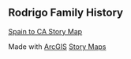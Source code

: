 ## Rodrigo Family History

[Spain to CA Story Map](https://arcg.is/unPHv) <!-- .element: target="_blank" -->

Made with [ArcGIS](http://arcgis.com) <!-- .element: target="_blank" --> [Story Maps](http://storymaps.arcgis.com/en/) <!-- .element: target="_blank" -->

